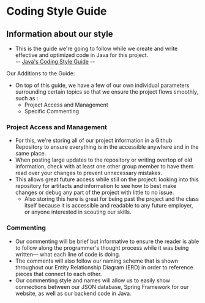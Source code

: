 # Coding Style Guide

## Information about our style
* This is the guide we're going to follow while we create and write effective and optimized code in Java for this project.\
 -- [Java's Coding Style Guide](https://www.cs.cornell.edu/courses/JavaAndDS/JavaStyle.html) --

 Our Additions to the Guide:
* On top of this guide, we have a few of our own individual parameters surrounding certain topics so that we ensure the project flows smoothly, such as :
   - Project Access and Management
  - Specific Commenting
  
### Project Access and Management
- For this, we're storing all of our project information in a Github Repository to ensure everything is in the accessible anywhere and in the same place.
- When posting large updates to the repository or writing overtop of old information, check with at least one other group member to have them read over your changes to prevent unnecessary mistakes.
- This allows great future access while still on the project: looking into this repository for artifacts and information to see how to best make changes or debug any part of the project with little to no issue.
  - Also storing this here is great for being past the project and the class itself because it is accessible and readable to any future employer, or anyone interested in scouting our skills.

 ### Commenting
 - Our commenting will be brief but informative to ensure the reader is able to follow along the programmer's thought process while it was being written— what each line of code is doing.
 - The comments will also follow our naming scheme that is shown throughout our Entity Relationship Diagram (ERD) in order to reference pieces that connect to each other.
 - Our commenting style and names will allow us to easily show connections between our JSON database, Spring Framework for our website, as well as our backend code in Java.
